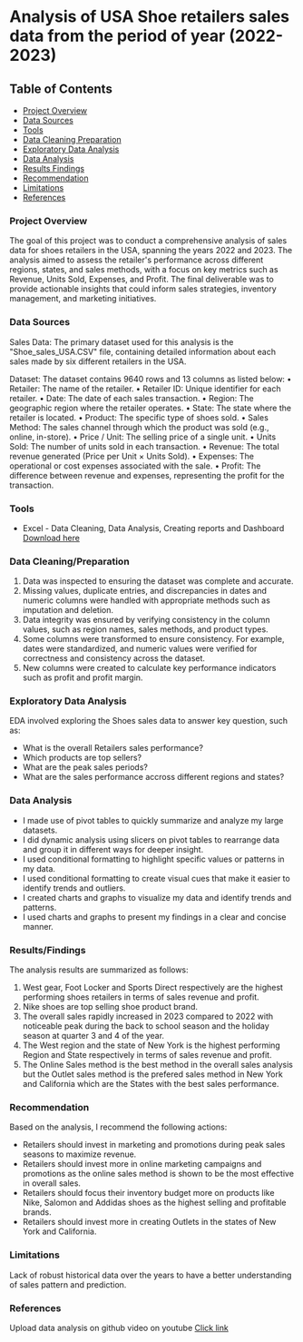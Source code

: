 # Analysis of USA Shoe retailers sales data from the period of year (2022-2023)

## Table of Contents

- [Project Overview](#project-overview)
- [Data Sources](#data-sources)
- [Tools](#tools)
- [Data Cleaning Preparation](#data-cleaning-preparation)
- [Exploratory Data Analysis](#exploratory-data-analysis)
- [Data Analysis](#data-analysis)
- [Results Findings](#results-findings)
- [Recommendation](#recommendation)
- [Limitations](#limitations)
- [References](#references)


### Project Overview

The goal of this project was to conduct a comprehensive analysis of sales data for shoes retailers in the USA, spanning the years 2022 and 2023. The analysis aimed to assess the retailer's performance across different regions, states, and sales methods, with a focus on key metrics such as Revenue, Units Sold, Expenses, and Profit. The final deliverable was to provide actionable insights that could inform sales strategies, inventory management, and marketing initiatives.

### Data Sources

Sales Data: The primary dataset used for this analysis is the "Shoe_sales_USA.CSV" file, containing detailed information about each sales made by six different retailers in the USA.

Dataset: The dataset contains 9640 rows and 13 columns as listed below:
•	Retailer: The name of the retailer.
•	Retailer ID: Unique identifier for each retailer.
•	Date: The date of each sales transaction.
•	Region: The geographic region where the retailer operates.
•	State: The state where the retailer is located.
•	Product: The specific type of shoes sold.
•	Sales Method: The sales channel through which the product was sold (e.g., online, in-store).
•	Price / Unit: The selling price of a single unit.
•	Units Sold: The number of units sold in each transaction.
•	Revenue: The total revenue generated (Price per Unit × Units Sold).
•	Expenses: The operational or cost expenses associated with the sale.
•	Profit: The difference between revenue and expenses, representing the profit for the transaction.


### Tools

- Excel - Data Cleaning, Data Analysis, Creating reports and Dashboard [Download here](https://microsoft.com)


### Data Cleaning/Preparation

1. Data was inspected to ensuring the dataset was complete and accurate.
2. Missing values, duplicate entries, and discrepancies in dates and numeric columns were handled with appropriate methods such as imputation and deletion.
3. Data integrity was ensured by verifying consistency in the column values, such as region names, sales methods, and product types.
4. Some columns were transformed to ensure consistency. For example, dates were standardized, and numeric values were verified for correctness and consistency across the dataset.
5. New columns were created to calculate key performance indicators such as profit and profit margin.

### Exploratory Data Analysis

EDA involved exploring the Shoes sales data to answer key question, such as:

- What is the overall Retailers sales performance?
- Which products are top sellers?
- What are the peak sales periods?
- What are the sales performance accross different regions and states?

### Data Analysis

- I made use of pivot tables to quickly summarize and analyze my large datasets. 
- I did dynamic analysis using slicers on pivot tables to rearrange data and group it in different ways for deeper insight.
- I used conditional formatting to highlight specific values or patterns in my data.
- I used conditional formatting to create visual cues that make it easier to identify trends and outliers.
- I created charts and graphs to visualize my data and identify trends and patterns.
- I used charts and graphs to present my findings in a clear and concise manner.


### Results/Findings

The analysis results are summarized as follows:
1. West gear, Foot Locker and Sports Direct respectively are the highest performing shoes retailers in terms of sales revenue and profit.
2. Nike shoes are top selling shoe product brand.
3. The overall sales rapidly increased in 2023 compared to 2022 with noticeable peak during the back to school season and the holiday season at quarter 3 and 4 of the year.
4. The West region and the state of New York is the highest performing Region and State respectively in terms of sales revenue and profit.
5. The Online Sales method is the best method in the overall sales analysis but the Outlet sales method is the prefered sales method in New York and California which are the States with the best sales performance.

### Recommendation

Based on the analysis, I recommend the following actions:
- Retailers should invest in marketing and promotions during peak sales seasons to maximize revenue.
- Retailers should invest more in online marketing campaigns and promotions as the online sales method is shown to be the most effective in overall sales.
- Retailers should focus their inventory budget more on products like Nike, Salomon and Addidas shoes as the highest selling and profitable brands.
- Retailers should invest more in creating Outlets in the states of New York and California.

### Limitations

Lack of robust historical data over the years to have a better understanding of sales pattern and prediction.

### References

Upload data analysis on github video on youtube [Click link](https://www.youtube.com/watch?v=0N9xekdKCwk)





